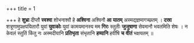 +++
title = 1

+++
हे **शुभ्रा** दीप्तौ **स्वश्वा** शोभनाश्वौ हे **अश्विना** अश्विनौ **आ** **यातम्** अस्मद्यज्ञमागच्छतम् । **दस्रा** शत्रूणामुपक्षपयितारौ युवां **युवाकोः** युवां कामयमानस्य मम **गिरः** स्तुतीः **जुजुषाणा** सेवमानौ भवतमिति शेषः । न केवलं स्तुतिं किंतु नः अस्मदीयानि **प्रतिभृता** संभृतानि **हव्यानि** हवींषि **च** **वीतं** भक्षयतम् ॥